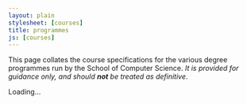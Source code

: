 ```yaml
---
layout: plain
stylesheet: [courses]
title: programmes
js: [courses]
---
```


This page collates the course specifications for the various degree programmes run by the School of Computer Science. _It is provided for guidance only, and should **not** be treated as definitive_.


<div id="courses">
Loading...
</div>


<script type="text/javascript">
  $(window).load(function () {
    window.courses.fetch('./courses.json').render("#courses");
  });
</script>
